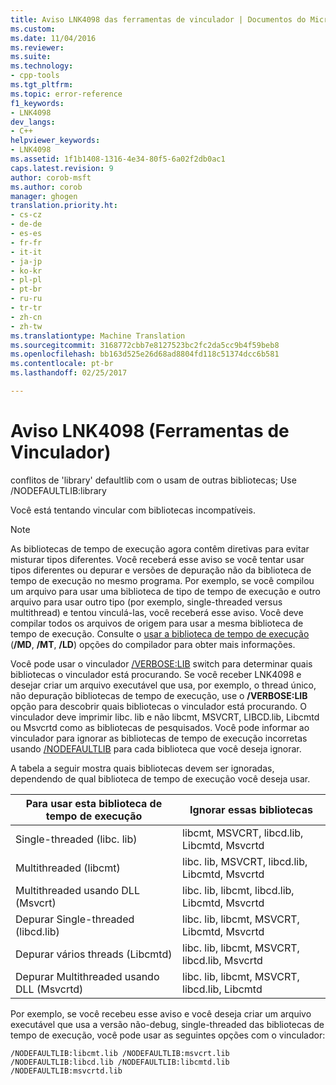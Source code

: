 ```yaml
---
title: Aviso LNK4098 das ferramentas de vinculador | Documentos do Microsoft
ms.custom: 
ms.date: 11/04/2016
ms.reviewer: 
ms.suite: 
ms.technology:
- cpp-tools
ms.tgt_pltfrm: 
ms.topic: error-reference
f1_keywords:
- LNK4098
dev_langs:
- C++
helpviewer_keywords:
- LNK4098
ms.assetid: 1f1b1408-1316-4e34-80f5-6a02f2db0ac1
caps.latest.revision: 9
author: corob-msft
ms.author: corob
manager: ghogen
translation.priority.ht:
- cs-cz
- de-de
- es-es
- fr-fr
- it-it
- ja-jp
- ko-kr
- pl-pl
- pt-br
- ru-ru
- tr-tr
- zh-cn
- zh-tw
ms.translationtype: Machine Translation
ms.sourcegitcommit: 3168772cbb7e8127523bc2fc2da5cc9b4f59beb8
ms.openlocfilehash: bb163d525e26d68ad8804fd118c51374dcc6b581
ms.contentlocale: pt-br
ms.lasthandoff: 02/25/2017

---
```

# <a name="linker-tools-warning-lnk4098"></a>Aviso LNK4098 (Ferramentas de Vinculador)
conflitos de 'library' defaultlib com o usam de outras bibliotecas; Use /NODEFAULTLIB:library  
  
 Você está tentando vincular com bibliotecas incompatíveis.  
  
> [!NOTE]
>  As bibliotecas de tempo de execução agora contêm diretivas para evitar misturar tipos diferentes. Você receberá esse aviso se você tentar usar tipos diferentes ou depurar e versões de depuração não da biblioteca de tempo de execução no mesmo programa. Por exemplo, se você compilou um arquivo para usar uma biblioteca de tipo de tempo de execução e outro arquivo para usar outro tipo (por exemplo, single-threaded versus multithread) e tentou vinculá-las, você receberá esse aviso. Você deve compilar todos os arquivos de origem para usar a mesma biblioteca de tempo de execução. Consulte o [usar a biblioteca de tempo de execução](../../build/reference/md-mt-ld-use-run-time-library.md) (**/MD**, **/MT**, **/LD**) opções do compilador para obter mais informações.  
  
 Você pode usar o vinculador [/VERBOSE:LIB](../../build/reference/verbose-print-progress-messages.md) switch para determinar quais bibliotecas o vinculador está procurando. Se você receber LNK4098 e desejar criar um arquivo executável que usa, por exemplo, o thread único, não depuração bibliotecas de tempo de execução, use o **/VERBOSE:LIB** opção para descobrir quais bibliotecas o vinculador está procurando. O vinculador deve imprimir libc. lib e não libcmt, MSVCRT, LIBCD.lib, Libcmtd ou Msvcrtd como as bibliotecas de pesquisados. Você pode informar ao vinculador para ignorar as bibliotecas de tempo de execução incorretas usando [/NODEFAULTLIB](../../build/reference/nodefaultlib-ignore-libraries.md) para cada biblioteca que você deseja ignorar.  
  
 A tabela a seguir mostra quais bibliotecas devem ser ignoradas, dependendo de qual biblioteca de tempo de execução você deseja usar.  
  
|Para usar esta biblioteca de tempo de execução|Ignorar essas bibliotecas|  
|-----------------------------------|----------------------------|  
|Single-threaded (libc. lib)|libcmt, MSVCRT, libcd.lib, Libcmtd, Msvcrtd|  
|Multithreaded (libcmt)|libc. lib, MSVCRT, libcd.lib, Libcmtd, Msvcrtd|  
|Multithreaded usando DLL (Msvcrt)|libc. lib, libcmt, libcd.lib, Libcmtd, Msvcrtd|  
|Depurar Single-threaded (libcd.lib)|libc. lib, libcmt, MSVCRT, Libcmtd, Msvcrtd|  
|Depurar vários threads (Libcmtd)|libc. lib, libcmt, MSVCRT, libcd.lib, Msvcrtd|  
|Depurar Multithreaded usando DLL (Msvcrtd)|libc. lib, libcmt, MSVCRT, libcd.lib, Libcmtd|  
  
 Por exemplo, se você recebeu esse aviso e você deseja criar um arquivo executável que usa a versão não-debug, single-threaded das bibliotecas de tempo de execução, você pode usar as seguintes opções com o vinculador:  
  
```  
/NODEFAULTLIB:libcmt.lib /NODEFAULTLIB:msvcrt.lib /NODEFAULTLIB:libcd.lib /NODEFAULTLIB:libcmtd.lib /NODEFAULTLIB:msvcrtd.lib  
```
